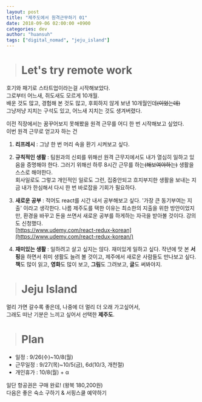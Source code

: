 ```yaml
---
layout: post 
title: "제주도에서 원격근무하기 01" 
date: 2018-09-06 02:00:00 +0900
categories: dev
author: "huansuh"
tags: ["digital_nomad", "jeju_island"]
---
```




> # Let's try remote work

호기와 패기로 스타트업이라는걸 시작해보았다.<br>그로부터 어느새, 쥐도새도 모르게 10개월.<br>배운 것도 많고, 경험해 본 것도 많고, 후회하지 않게 보낸 10개월인데~~(이었는데)~~<br>그냥저냥 지치는 구석도 있고, 어느새 지치는 것도 생겨버렸다.



이전 직장에서는 꿈꾸어보지 못해봤을 원격 근무를 어디 한 번 시작해보고 싶었다.<br>이번 원격 근무로 얻고자 하는 건

1) **리프레시** : 그냥 한 번 머리 속을 환기 시켜보고 싶다.

2) **규칙적인 생활** : 팀원과의 신뢰를 위해선 원격 근무지에서도 내가 열심히 일하고 있음을 증명해야 한다. 그러기 위해선 하루 8시간 근무를 하는~~(해보여야하는)~~ 생활을 스스로 해야한다. <br>회사일로도 그렇고 개인적인 일로도 그런, 집중안되고 흐지부지한 생활을 보내는 지금 내가 한심해서 다시 한 번 바로잡을 기회가 필요하다.

3) **새로운 공부** : 적어도 react를 시간 내서 공부해보고 싶다. '가장 큰 동기부여는 지출' 이라고 생각한다. 나름 제주도를 택한 이유는 최소한의 지출을 위한 방안이었지만, 환경을 바꾸고 돈을 쓰면서 새로운 공부를 하게하는 자극을 받아볼 것이다. 강의도 신청했다.<br>[https://www.udemy.com/react-redux-korean](https://www.udemy.com/react-redux-korean/)

4) **재미있는 생활** :  일하려고 살고 싶지는 않다. 재미있게 일하고 싶다. 작년에 맛 본 **서핑**을 하면서 취미 생활도 늘려 볼 것이고, 제주에서 새로운 사람들도 만나보고 싶다. **책**도 많이 읽고, **영화**도 많이 보고, **그림**도 그려보고, **글**도 써봐야지.



> # Jeju Island

멀리 가면 갈수록 좋은데, 나중에 더 멀리 더 오래 가고싶어서,<br>그래도 떠난 기분은 느끼고 싶어서 선택한 **제주도**.



> # Plan

* 일정 : 9/26(수)~10/8(월)
* 근무일정 : 9/27(목)~10/5(금), 6d(10/3, 개천절)
* 개인휴가 : 10/8(월) + α

일단 항공권은 구매 완료! (왕복 180,200원)<br>다음은 좋은 숙소 구하기 & 서핑스쿨 예약하기